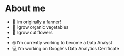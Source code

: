 # About me

- 🌱 I’m originally a farmer!
- 🥕 I grow organic vegetables
- 💐 I grow cut flowers
- 
- 🤓 I'm currently working to become a Data Analyst
- 💻 I'm working on Google's Data Analytics Certificate
